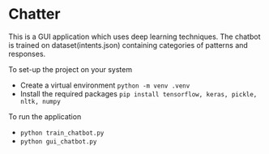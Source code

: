 # Chatter
This is a GUI application which uses deep learning techniques. The chatbot is trained on dataset(intents.json) containing categories of patterns and responses.

To set-up the project on your system 
* Create a virtual environment ``` python -m venv .venv ```
* Install the required packages ``` pip install tensorflow, keras, pickle, nltk, numpy ```

To run the application
* ``` python train_chatbot.py ```
* ``` python gui_chatbot.py ```
